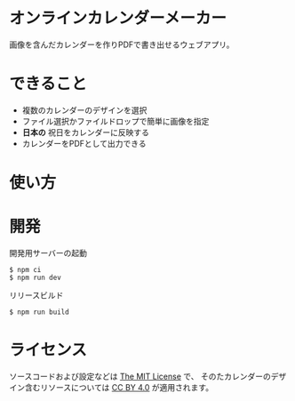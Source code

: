 # オンラインカレンダーメーカー

画像を含んだカレンダーを作りPDFで書き出せるウェブアプリ。

# できること

* 複数のカレンダーのデザインを選択
* ファイル選択かファイルドロップで簡単に画像を指定
* **日本の** 祝日をカレンダーに反映する
* カレンダーをPDFとして出力できる

# 使い方


# 開発

開発用サーバーの起動

```console
$ npm ci
$ npm run dev
```

リリースビルド

```console
$ npm run build
```

# ライセンス

ソースコードおよび設定などは [The MIT License](LICENSE.jaJP) で、
そのたカレンダーのデザイン含むリソースについては [CC BY 4.0](LICENSE-resource.jaJP) が適用されます。
